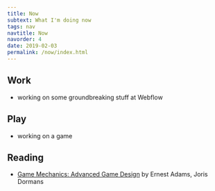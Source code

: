 ```yaml
---
title: Now
subtext: What I'm doing now
tags: nav
navtitle: Now
navorder: 4
date: 2019-02-03
permalink: /now/index.html
---
```


## Work

- working on some groundbreaking stuff at Webflow

## Play

- working on a game

## Reading

- [Game Mechanics: Advanced Game Design](https://www.goodreads.com/book/show/13705461-game-mechanics) by Ernest Adams, Joris Dormans
